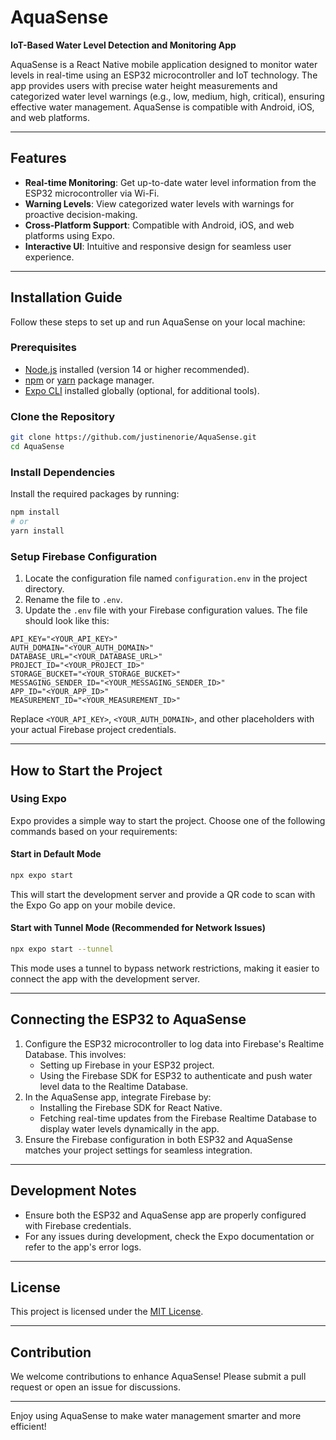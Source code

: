 # AquaSense

**IoT-Based Water Level Detection and Monitoring App**

AquaSense is a React Native mobile application designed to monitor water levels in real-time using an ESP32 microcontroller and IoT technology. The app provides users with precise water height measurements and categorized water level warnings (e.g., low, medium, high, critical), ensuring effective water management. AquaSense is compatible with Android, iOS, and web platforms.

---

## Features

- **Real-time Monitoring**: Get up-to-date water level information from the ESP32 microcontroller via Wi-Fi.
- **Warning Levels**: View categorized water levels with warnings for proactive decision-making.
- **Cross-Platform Support**: Compatible with Android, iOS, and web platforms using Expo.
- **Interactive UI**: Intuitive and responsive design for seamless user experience.

---

## Installation Guide

Follow these steps to set up and run AquaSense on your local machine:

### Prerequisites

- [Node.js](https://nodejs.org/) installed (version 14 or higher recommended).
- [npm](https://www.npmjs.com/) or [yarn](https://yarnpkg.com/) package manager.
- [Expo CLI](https://docs.expo.dev/get-started/installation/) installed globally (optional, for additional tools).

### Clone the Repository

```bash
git clone https://github.com/justinenorie/AquaSense.git
cd AquaSense
```

### Install Dependencies

Install the required packages by running:

```bash
npm install
# or
yarn install
```

### Setup Firebase Configuration

1. Locate the configuration file named `configuration.env` in the project directory.
2. Rename the file to `.env`.
3. Update the `.env` file with your Firebase configuration values. The file should look like this:

```env
API_KEY="<YOUR_API_KEY>"
AUTH_DOMAIN="<YOUR_AUTH_DOMAIN>"
DATABASE_URL="<YOUR_DATABASE_URL>"
PROJECT_ID="<YOUR_PROJECT_ID>"
STORAGE_BUCKET="<YOUR_STORAGE_BUCKET>"
MESSAGING_SENDER_ID="<YOUR_MESSAGING_SENDER_ID>"
APP_ID="<YOUR_APP_ID>"
MEASUREMENT_ID="<YOUR_MEASUREMENT_ID>"
```

Replace `<YOUR_API_KEY>`, `<YOUR_AUTH_DOMAIN>`, and other placeholders with your actual Firebase project credentials.

---

## How to Start the Project

### Using Expo

Expo provides a simple way to start the project. Choose one of the following commands based on your requirements:

#### Start in Default Mode

```bash
npx expo start
```

This will start the development server and provide a QR code to scan with the Expo Go app on your mobile device.

#### Start with Tunnel Mode (Recommended for Network Issues)

```bash
npx expo start --tunnel
```

This mode uses a tunnel to bypass network restrictions, making it easier to connect the app with the development server.

---

## Connecting the ESP32 to AquaSense

1. Configure the ESP32 microcontroller to log data into Firebase's Realtime Database. This involves:
   - Setting up Firebase in your ESP32 project.
   - Using the Firebase SDK for ESP32 to authenticate and push water level data to the Realtime Database.
2. In the AquaSense app, integrate Firebase by:
   - Installing the Firebase SDK for React Native.
   - Fetching real-time updates from the Firebase Realtime Database to display water levels dynamically in the app.
3. Ensure the Firebase configuration in both ESP32 and AquaSense matches your project settings for seamless integration.

---

## Development Notes

- Ensure both the ESP32 and AquaSense app are properly configured with Firebase credentials.
- For any issues during development, check the Expo documentation or refer to the app's error logs.

---

## License

This project is licensed under the [MIT License](./LICENSE).

---

## Contribution

We welcome contributions to enhance AquaSense! Please submit a pull request or open an issue for discussions.

---

Enjoy using AquaSense to make water management smarter and more efficient!
